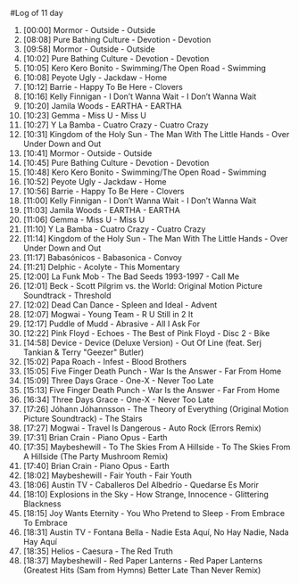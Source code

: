 #Log of 11 day

1. [00:00] Mormor - Outside - Outside
1. [08:08] Pure Bathing Culture - Devotion - Devotion
1. [09:58] Mormor - Outside - Outside
1. [10:02] Pure Bathing Culture - Devotion - Devotion
1. [10:05] Kero Kero Bonito - Swimming/The Open Road - Swimming
1. [10:08] Peyote Ugly - Jackdaw - Home
1. [10:12] Barrie - Happy To Be Here - Clovers
1. [10:16] Kelly Finnigan - I Don’t Wanna Wait - I Don’t Wanna Wait
1. [10:20] Jamila Woods - EARTHA - EARTHA
1. [10:23] Gemma - Miss U - Miss U
1. [10:27] Y La Bamba - Cuatro Crazy - Cuatro Crazy
1. [10:31] Kingdom of the Holy Sun - The Man With The Little Hands - Over Under Down and Out
1. [10:41] Mormor - Outside - Outside
1. [10:45] Pure Bathing Culture - Devotion - Devotion
1. [10:48] Kero Kero Bonito - Swimming/The Open Road - Swimming
1. [10:52] Peyote Ugly - Jackdaw - Home
1. [10:56] Barrie - Happy To Be Here - Clovers
1. [11:00] Kelly Finnigan - I Don’t Wanna Wait - I Don’t Wanna Wait
1. [11:03] Jamila Woods - EARTHA - EARTHA
1. [11:06] Gemma - Miss U - Miss U
1. [11:10] Y La Bamba - Cuatro Crazy - Cuatro Crazy
1. [11:14] Kingdom of the Holy Sun - The Man With The Little Hands - Over Under Down and Out
1. [11:17] Babasónicos - Babasonica - Convoy
1. [11:21] Delphic - Acolyte - This Momentary
1. [12:00] La Funk Mob - The Bad Seeds 1993-1997 - Call Me
1. [12:01] Beck - Scott Pilgrim vs. the World: Original Motion Picture Soundtrack - Threshold
1. [12:02] Dead Can Dance - Spleen and Ideal - Advent
1. [12:07] Mogwai - Young Team - R U Still in 2 It
1. [12:17] Puddle of Mudd - Abrasive - All I Ask For
1. [12:22] Pink Floyd - Echoes - The Best of Pink Floyd - Disc 2 - Bike
1. [14:58] Device - Device (Deluxe Version) - Out Of Line (feat. Serj Tankian & Terry "Geezer" Butler)
1. [15:02] Papa Roach - Infest - Blood Brothers
1. [15:05] Five Finger Death Punch - War Is the Answer - Far From Home
1. [15:09] Three Days Grace - One-X - Never Too Late
1. [15:13] Five Finger Death Punch - War Is the Answer - Far From Home
1. [16:34] Three Days Grace - One-X - Never Too Late
1. [17:26] Jóhann Jóhannsson - The Theory of Everything (Original Motion Picture Soundtrack) - The Stairs
1. [17:27] Mogwai - Travel Is Dangerous - Auto Rock (Errors Remix)
1. [17:31] Brian Crain - Piano Opus - Earth
1. [17:35] Maybeshewill - To The Skies From A Hillside - To The Skies From A Hillside (The Party Mushroom Remix)
1. [17:40] Brian Crain - Piano Opus - Earth
1. [18:02] Maybeshewill - Fair Youth - Fair Youth
1. [18:06] Austin TV - Caballeros Del Albedrío - Quedarse Es Morir
1. [18:10] Explosions in the Sky - How Strange, Innocence - Glittering Blackness
1. [18:15] Joy Wants Eternity - You Who Pretend to Sleep - From Embrace To Embrace
1. [18:31] Austin TV - Fontana Bella - Nadie Esta Aquí, No Hay Nadie, Nada Hay Aquí
1. [18:35] Helios - Caesura - The Red Truth
1. [18:37] Maybeshewill - Red Paper Lanterns - Red Paper Lanterns (Greatest Hits (Sam from Hymns) Better Late Than Never Remix)
